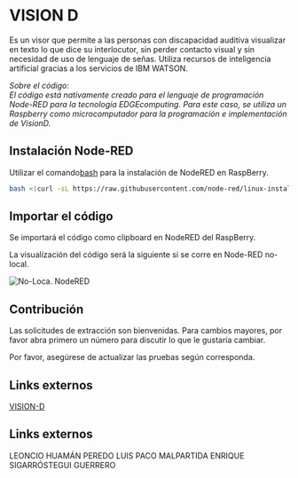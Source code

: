 # VISION D

Es un visor que permite a las personas con discapacidad auditiva
visualizar en texto lo que dice su interlocutor, sin perder contacto visual y sin necesidad de
uso de lenguaje de señas. Utiliza recursos de inteligencia artificial gracias a los servicios de IBM WATSON.

<i>Sobre el código: <br>
El código está nativamente creado para el lenguaje de programación Node-RED para la tecnología EDGEcomputing. Para este caso, se utiliza un Raspberry como microcomputador para la programación e implementación de VisionD.
</i>


## Instalación Node-RED

Utilizar el comando[bash](https://pip.pypa.io/en/stable/) para la instalación de NodeRED en RaspBerry.

```bash
bash <(curl -sL https://raw.githubusercontent.com/node-red/linux-installers/master/deb/update-nodejs-and-nodered)
```

## Importar el código

Se importará el código como clipboard en NodeRED del RaspBerry.

La visualización del código será la siguiente si se corre en Node-RED no-local.


![No-Loca. NodeRED](https://github.com/leonciohuamanperedo/VisionD/blob/master/Node-Red_VISIOND.png)


## Contribución
Las solicitudes de extracción son bienvenidas. Para cambios mayores, por favor abra primero un número para discutir lo que le gustaría cambiar.

Por favor, asegúrese de actualizar las pruebas según corresponda.

## Links externos
[VISION-D](https://sites.google.com/view/visiond/home)

## Links externos
LEONCIO HUAMÁN PEREDO
LUIS PACO MALPARTIDA 
ENRIQUE SIGARRÓSTEGUI GUERRERO 

